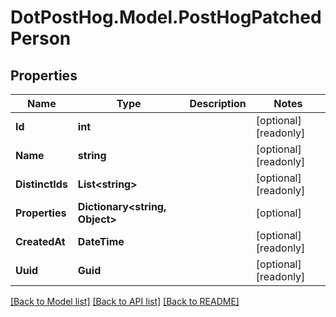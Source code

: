# DotPostHog.Model.PostHogPatchedPerson

## Properties

Name | Type | Description | Notes
------------ | ------------- | ------------- | -------------
**Id** | **int** |  | [optional] [readonly] 
**Name** | **string** |  | [optional] [readonly] 
**DistinctIds** | **List&lt;string&gt;** |  | [optional] [readonly] 
**Properties** | **Dictionary&lt;string, Object&gt;** |  | [optional] 
**CreatedAt** | **DateTime** |  | [optional] [readonly] 
**Uuid** | **Guid** |  | [optional] [readonly] 

[[Back to Model list]](../README.md#documentation-for-models) [[Back to API list]](../README.md#documentation-for-api-endpoints) [[Back to README]](../README.md)

